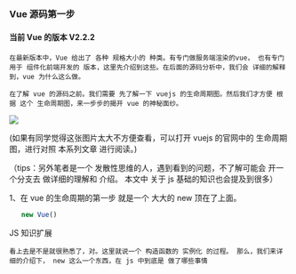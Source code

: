 ### Vue 源码第一步

#### 当前 Vue 的版本 V2.2.2

`
在最新版本中，Vue 给出了 各种 规格大小的 种类。有专门做服务端渲染的vue， 也有专门用于 组件化前端开发的 版本，这里先介绍到这些。在后面的源码分析中，我们会 详细的解释到，vue 为什么这么做。
`


`
在了解 vue 的源码之前。我们需要 先了解一下 vuejs 的生命周期图。然后我们才方便 根据 这个 生命周期图，来一步步的揭开 vue 的神秘面纱。
`

![](http://images2015.cnblogs.com/blog/675289/201703/675289-20170310000248672-1522982858.png)

(如果有同学觉得这张图片太大不方便查看，可以打开 vuejs 的官网中的 生命周期图，进行对照 本系列文章 进行阅读。)

（tips：另外笔者是一个 发散性思维的人，遇到看到的问题，不了解可能会 开一个分支去 做详细的理解和 介绍。 本文中 关于 js 基础的知识也会提及到很多）

1、在 vue 的生命周期的第一步 就是一个 大大的 new 顶在了上面。

```javascript
   new Vue()
```

JS 知识扩展

`
看上去是不是就很熟悉了，对。这里就说一个 构造函数的 实例化 的过程。
那么，我们来详细的介绍下， new 这么一个东西，在 js 中到底是 做了哪些事情
`















